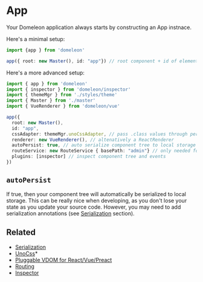 # App

Your Domeleon application always starts by constructing an App instnace.

Here's a minimal setup:

```ts
import {app } from 'domeleon'

app({ root: new Master(), id: "app"}) // root component + id of element to mount
```
Here's a more advanced setup:

```ts
import { app } from 'domeleon'
import { inspector } from 'domeleon/inspector'
import { themeMgr } from './styles/theme'
import { Master } from './master'
import { VueRenderer } from 'domeleon/vue'

app({
  root: new Master(), 
  id: "app",
  cssAdapter: themeMgr.unoCssAdapter, // pass .class values through per render
  renderer: new VueRenderer(), // altenatively a ReactRenderer
  autoPersist: true, // auto serialize component tree to local storage
  routeService: new RouteService { basePath: "admin"} // only needed for a custom base path
  plugins: [inspector] // inspect component tree and events
})
```

## `autoPersist`

If true, then your component tree will automatically be serialized to local storage. This can be really nice when developing, as you don't lose your state as you update your source code. However, you may need to add serialization annotations (see [Serialization](./serialization.md) section).

## Related

* [Serialization](./serialization.md)
* [UnoCss](./unocss.md)* 
* [Pluggable VDOM for React/Vue/Preact](./pluggable-vdom.md)
* [Routing](./docs/routing.md)
* [Inspector](./docs/inspector.md)
